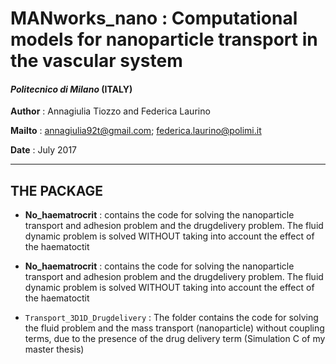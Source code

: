 # MANworks_nano : Computational models for nanoparticle transport in the vascular system

#### *Politecnico di Milano* (ITALY)

**Author** : Annagiulia Tiozzo and Federica Laurino

**Mailto** : <annagiulia92t@gmail.com>; <federica.laurino@polimi.it>

**Date**   : July 2017


-------------------------------------------------------

## THE PACKAGE

- **No_haematrocrit** : contains the code for solving the nanoparticle transport and adhesion problem and the drugdelivery problem. The fluid dynamic problem is solved WITHOUT taking into account the effect of the haematoctit

- **No_haematrocrit** : contains the code for solving the nanoparticle transport and adhesion problem and the drugdelivery problem. The fluid dynamic problem is solved WITHOUT taking into account the effect of the haematoctit

- `Transport_3D1D_Drugdelivery` : The folder contains the code for solving the fluid problem and the mass transport (nanoparticle) without coupling terms, due to the presence of the drug delivery term (Simulation C of my master thesis)

